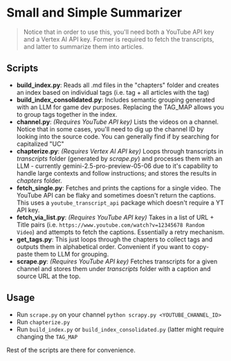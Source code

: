 # Small and Simple Summarizer

> Notice that in order to use this, you'll need both a YouTube API key and a Vertex AI API key. Former is required to fetch the transcripts, and latter to summarize them into articles.

## Scripts
* **build_index.py**: Reads all .md files in the "chapters" folder and creates an index based on individual tags (i.e. tag + all articles with the tag)
* **build_index_consolidated.py**: Includes semantic grouping generated with an LLM for game dev purposes. Replacing the TAG_MAP allows you to group tags together in the index.
* **channel.py**: _(Requires YouTube API key)_ Lists the videos on a channel. Notice that in some cases, you'll need to dig up the channel ID by looking into the source code. You can generally find if by searching for capitalized "UC"
* **chapterize.py**: _(Requires Vertex AI API key)_ Loops through transcripts in _transcripts_ folder (generated by _scrape.py_) and processes them with an LLM - currently gemini-2.5-pro-preview-05-06 due to it's capability to handle large contexts and follow instructions; and stores the results in _chapters_ folder.
* **fetch_single.py**: Fetches and prints the captions for a single video. The YouTube API can be flaky and sometimes doesn't return the captions. This uses a `youtube_transcript_api` package which doesn't require a YT API key.
* **fetch_via_list.py**: _(Requires YouTube API key)_ Takes in a list of URL + Title pairs (i.e. `https://www.youtube.com/watch?v=12345678 Random Video`) and attempts to fetch the captions. Essentially a retry mechanism.
* **get_tags.py**: This just loops through the chapters to collect tags and outputs them in alphabetical order. Convenient if you want to copy-paste them to LLM for grouping.
* **scrape.py**: _(Requires YouTube API key)_ Fetches transcripts for a given channel and stores them under _transcripts_ folder with a caption and source URL at the top.

## Usage
* Run `scrape.py` on your channel `python scrapy.py <YOUTUBE_CHANNEL_ID>`
* Run `chapterize.py`
* Run `build_index.py` or `build_index_consolidated.py` (latter might require changing the `TAG_MAP`

Rest of the scripts are there for convenience.
